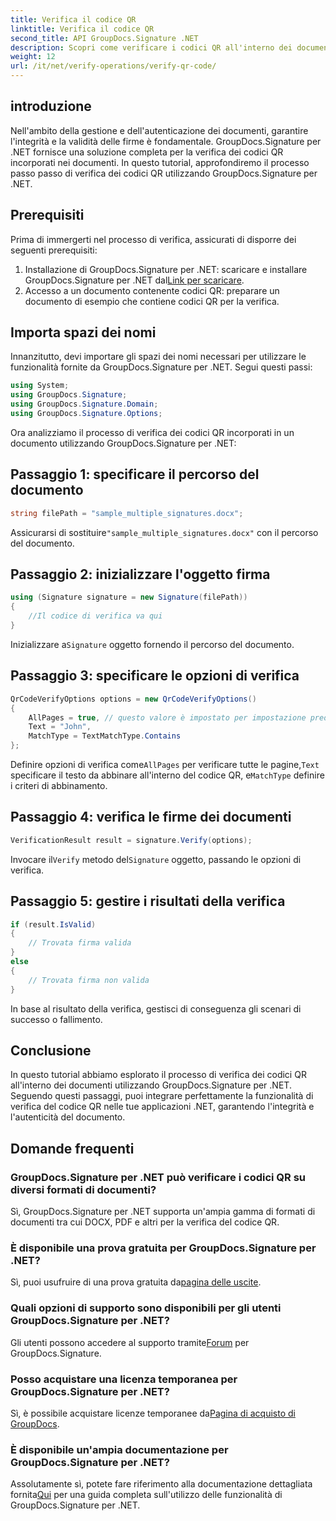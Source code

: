 ```yaml
---
title: Verifica il codice QR
linktitle: Verifica il codice QR
second_title: API GroupDocs.Signature .NET
description: Scopri come verificare i codici QR all'interno dei documenti utilizzando GroupDocs.Signature per .NET. Tutorial completo con guida passo passo.
weight: 12
url: /it/net/verify-operations/verify-qr-code/
---
```

## introduzione
Nell'ambito della gestione e dell'autenticazione dei documenti, garantire l'integrità e la validità delle firme è fondamentale. GroupDocs.Signature per .NET fornisce una soluzione completa per la verifica dei codici QR incorporati nei documenti. In questo tutorial, approfondiremo il processo passo passo di verifica dei codici QR utilizzando GroupDocs.Signature per .NET.
## Prerequisiti
Prima di immergerti nel processo di verifica, assicurati di disporre dei seguenti prerequisiti:
1.  Installazione di GroupDocs.Signature per .NET: scaricare e installare GroupDocs.Signature per .NET dal[Link per scaricare](https://releases.groupdocs.com/signature/net/).
2. Accesso a un documento contenente codici QR: preparare un documento di esempio che contiene codici QR per la verifica. 

## Importa spazi dei nomi
Innanzitutto, devi importare gli spazi dei nomi necessari per utilizzare le funzionalità fornite da GroupDocs.Signature per .NET. Segui questi passi:

```csharp
using System;
using GroupDocs.Signature;
using GroupDocs.Signature.Domain;
using GroupDocs.Signature.Options;
```


Ora analizziamo il processo di verifica dei codici QR incorporati in un documento utilizzando GroupDocs.Signature per .NET:
## Passaggio 1: specificare il percorso del documento
```csharp
string filePath = "sample_multiple_signatures.docx";
```
 Assicurarsi di sostituire`"sample_multiple_signatures.docx"` con il percorso del documento.
## Passaggio 2: inizializzare l'oggetto firma
```csharp
using (Signature signature = new Signature(filePath))
{
    //Il codice di verifica va qui
}
```
 Inizializzare a`Signature` oggetto fornendo il percorso del documento.
## Passaggio 3: specificare le opzioni di verifica
```csharp
QrCodeVerifyOptions options = new QrCodeVerifyOptions()
{
    AllPages = true, // questo valore è impostato per impostazione predefinita
    Text = "John",
    MatchType = TextMatchType.Contains
};
```
 Definire opzioni di verifica come`AllPages` per verificare tutte le pagine,`Text` specificare il testo da abbinare all'interno del codice QR, e`MatchType` definire i criteri di abbinamento.
## Passaggio 4: verifica le firme dei documenti
```csharp
VerificationResult result = signature.Verify(options);
```
 Invocare il`Verify` metodo del`Signature` oggetto, passando le opzioni di verifica.
## Passaggio 5: gestire i risultati della verifica
```csharp
if (result.IsValid)
{
    // Trovata firma valida
}
else
{
    // Trovata firma non valida
}
```
In base al risultato della verifica, gestisci di conseguenza gli scenari di successo o fallimento.

## Conclusione
In questo tutorial abbiamo esplorato il processo di verifica dei codici QR all'interno dei documenti utilizzando GroupDocs.Signature per .NET. Seguendo questi passaggi, puoi integrare perfettamente la funzionalità di verifica del codice QR nelle tue applicazioni .NET, garantendo l'integrità e l'autenticità del documento.
## Domande frequenti
### GroupDocs.Signature per .NET può verificare i codici QR su diversi formati di documenti?
Sì, GroupDocs.Signature per .NET supporta un'ampia gamma di formati di documenti tra cui DOCX, PDF e altri per la verifica del codice QR.
### È disponibile una prova gratuita per GroupDocs.Signature per .NET?
 Sì, puoi usufruire di una prova gratuita da[pagina delle uscite](https://releases.groupdocs.com/).
### Quali opzioni di supporto sono disponibili per gli utenti GroupDocs.Signature per .NET?
 Gli utenti possono accedere al supporto tramite[Forum](https://forum.groupdocs.com/c/signature/13) per GroupDocs.Signature.
### Posso acquistare una licenza temporanea per GroupDocs.Signature per .NET?
 Sì, è possibile acquistare licenze temporanee da[Pagina di acquisto di GroupDocs](https://purchase.groupdocs.com/temporary-license/).
### È disponibile un'ampia documentazione per GroupDocs.Signature per .NET?
 Assolutamente sì, potete fare riferimento alla documentazione dettagliata fornita[Qui](https://tutorials.groupdocs.com/signature/net/) per una guida completa sull'utilizzo delle funzionalità di GroupDocs.Signature per .NET.